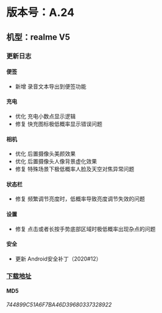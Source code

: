 # 版本号：A.24

## 机型：realme V5

### 更新日志

#### 便签
- 新增 录音文本导出到便签功能

#### 充电
- 优化 充电小数点显示逻辑
- 修复 快充图标极低概率显示错误问题

#### 相机
- 优化 后置摄像头美颜效果
- 优化 后置摄像头人像背景虚化效果
- 修复 特殊场景下极低概率人脸及天空对焦异常问题

#### 状态栏
- 修复 频繁调节亮度时，低概率导致亮度调节失效的问题

#### 设置
- 修复 点击或者长按手势底部区域时极低概率出现杂点的问题

#### 安全
- 更新 Android安全补丁（2020#12）

### [下载地址](https://download.c.realme.com/osupdate/RMX2111_11_OTA_0240_all_HuL4e2QCCj1K.ozip)

#### MD5
*744899C51A6F7BA46D39680337328922*
